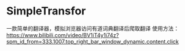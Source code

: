 # SimpleTransfor
一款简单的翻译器，模拟浏览器访问有道词典翻译后爬取翻译
使用方法：
https://www.bilibili.com/video/BV1iT4y1i74z?spm_id_from=333.1007.top_right_bar_window_dynamic.content.click
